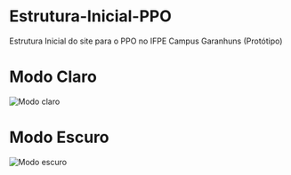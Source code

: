 # Estrutura-Inicial-PPO
Estrutura Inicial do site para o PPO no IFPE Campus Garanhuns (Protótipo)
# Modo Claro
![Modo claro](https://github.com/user-attachments/assets/d5d2deef-4b52-410a-865c-967ba75ac20c)
# Modo Escuro
![Modo escuro](https://github.com/user-attachments/assets/5b6ed1ea-15df-42c0-8a3d-fd6597381c48)
